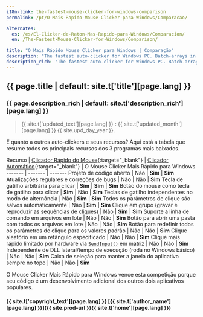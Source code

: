 ```yaml
---
i18n-link: the-fastest-mouse-clicker-for-windows-comparison
permalink: /pt/O-Mais-Rapido-Mouse-Clicker-para-Windows/Comparacao/

alternates:
  es: /es/El-Clicker-de-Raton-Mas-Rapido-para-Windows/Comparacion/
  en: /The-Fastest-Mouse-Clicker-for-Windows/Comparison/

title: "O Mais Rápido Mouse Clicker para Windows | Comparação"
description: "The fastest auto-clicker for Windows PC. Batch-arrays in SendInput, command line support, random clicking, group clicking, free and open source at GitHub"
description_rich: "The fastest auto-clicker for Windows PC. Batch-arrays in SendInput, command line support, random clicking, group clicking, free and open source at GitHub"
---
```


## {{ page.title | default: site.t['title'][page.lang] }}

### {{ page.description_rich | default: site.t['description_rich'][page.lang] }}

> {{ site.t['updated_text'][page.lang] }} : {{ site.t['updated_month'][page.lang] }} {{ site.upd_day_year }}.

E quanto a outros auto-clickers e seus recursos?
Aqui está a tabela que resume todos os principais recursos dos 3 programas mais baixados.

Recurso | [Clicador Rápido do Mouse](https://sourceforge.net/projects/fastclicker/){:target="_blank"} | [Clicador<wbr/>Automático](https://sourceforge.net/projects/orphamielautoclicker/){:target="_blank"} | O Mouse Clicker Mais Rápido para Windows
------- | ------- | -------
Projeto de código aberto | Não | **Sim** | **Sim**
Atualizações regulares e correções de bugs | Não | Não | **Sim**
Tecla de gatilho arbitrária para clicar | **Sim** | **Sim** | **Sim**
Botão do mouse como tecla de gatilho para clicar | **Sim** | Não | **Sim**
Teclas de gatilho independentes no modo de alternância | Não | **Sim** | **Sim**
Todos os parâmetros de clique são salvos automaticamente | Não | **Sim** | **Sim**
Clique em grupo (gravar e reproduzir as sequências de cliques) | Não | **Sim** | **Sim**
Suporte a linha de comando em arquivos em lote | Não | Não | **Sim**
Botão para abrir uma pasta com todos os arquivos em lote | Não | Não | **Sim**
Botão para redefinir todos os parâmetros de clique para os valores padrão | Não | Não | **Sim**
Clique aleatório em um retângulo especificado | Não | Não | **Sim**
Clique mais rápido limitado por hardware via <code><a href="https://docs.microsoft.com/en-us/windows/win32/api/winuser/nf-winuser-sendinput" target="_blank">SendInput()</a></code> em matriz | Não | Não | **Sim**
Independente de DLL lateral/tempo de execução (roda no Windows básico) | Não | Não | **Sim**
Caixa de seleção para manter a janela do aplicativo sempre no topo | Não | Não | **Sim**

O Mouse Clicker Mais Rápido para Windows vence esta competição porque seu código é um desenvolvimento adicional dos outros dois aplicativos populares.

#### {{ site.t['copyright_text'][page.lang] }} [{{ site.t['author_name'][page.lang] }}]({{ site.prod-url }}{{ site.t['home'][page.lang] }})

